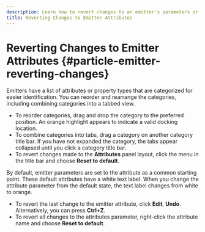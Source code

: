 ```yaml
---
description: Learn how to revert changes to an emitter's parameters or attributes.
title: Reverting Changes to Emitter Attributes
---
```

# Reverting Changes to Emitter Attributes {#particle-emitter-reverting-changes}

Emitters have a list of attributes or property types that are categorized for easier identification\. You can reorder and rearrange the categories, including combining categories into a tabbed view\. 
+ To reorder categories, drag and drop the category to the preferred position\. An orange highlight appears to indicate a valid docking location\. 
+ To combine categories into tabs, drag a category on another category title bar\. If you have not expanded the category, the tabs appear collapsed until you click a category title bar\. 
+ To revert changes made to the **Attributes** panel layout, click the menu in the title bar and choose **Reset to default**\. 

By default, emitter parameters are set to the attribute as a common starting point\. These default attributes have a white text label\. When you change the attribute parameter from the default state, the text label changes from white to orange\.
+ To revert the last change to the emitter attribute, click **Edit**, **Undo**\. Alternatively, you can press **Ctrl\+Z**\.
+ To revert all changes to the attributes parameter, right\-click the attribute name and choose **Reset to default**\.